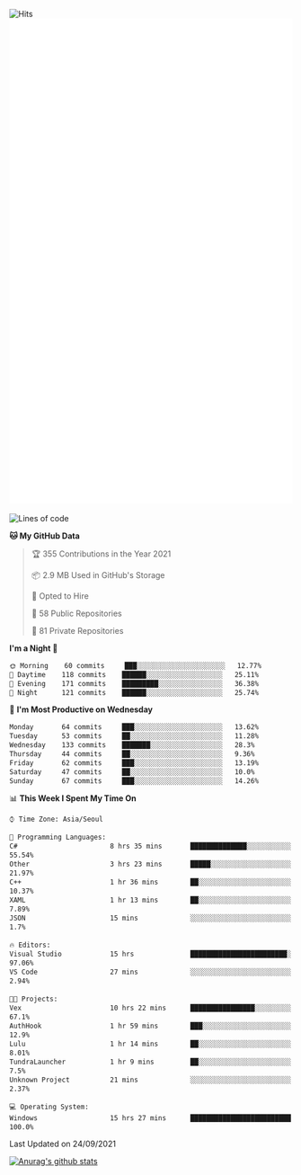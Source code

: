 ![Hits](https://hits.seeyoufarm.com/api/count/incr/badge.svg?url=https%3A%2F%2Fgithub.com%2Fkokose1234&count_bg=%2379C83D&title_bg=%23555555&icon=apple.svg&icon_color=%23E7E7E7&title=hits&edge_flat=false)
<br/>
![Metrics](https://github.com/kokose1234/kokose1234/blob/main/github-metrics.svg)

<!--START_SECTION:waka-->
![Lines of code](https://img.shields.io/badge/From%20Hello%20World%20I%27ve%20Written-12.4%20million%20lines%20of%20code-blue)

**🐱 My GitHub Data** 

> 🏆 355 Contributions in the Year 2021
 > 
> 📦 2.9 MB Used in GitHub's Storage 
 > 
> 💼 Opted to Hire
 > 
> 📜 58 Public Repositories 
 > 
> 🔑 81 Private Repositories  
 > 
**I'm a Night 🦉** 

```text
🌞 Morning    60 commits     ███░░░░░░░░░░░░░░░░░░░░░░   12.77% 
🌆 Daytime    118 commits    ██████░░░░░░░░░░░░░░░░░░░   25.11% 
🌃 Evening    171 commits    █████████░░░░░░░░░░░░░░░░   36.38% 
🌙 Night      121 commits    ██████░░░░░░░░░░░░░░░░░░░   25.74%

```
📅 **I'm Most Productive on Wednesday** 

```text
Monday       64 commits     ███░░░░░░░░░░░░░░░░░░░░░░   13.62% 
Tuesday      53 commits     ██░░░░░░░░░░░░░░░░░░░░░░░   11.28% 
Wednesday    133 commits    ███████░░░░░░░░░░░░░░░░░░   28.3% 
Thursday     44 commits     ██░░░░░░░░░░░░░░░░░░░░░░░   9.36% 
Friday       62 commits     ███░░░░░░░░░░░░░░░░░░░░░░   13.19% 
Saturday     47 commits     ██░░░░░░░░░░░░░░░░░░░░░░░   10.0% 
Sunday       67 commits     ███░░░░░░░░░░░░░░░░░░░░░░   14.26%

```


📊 **This Week I Spent My Time On** 

```text
⌚︎ Time Zone: Asia/Seoul

💬 Programming Languages: 
C#                       8 hrs 35 mins       ██████████████░░░░░░░░░░░   55.54% 
Other                    3 hrs 23 mins       █████░░░░░░░░░░░░░░░░░░░░   21.97% 
C++                      1 hr 36 mins        ██░░░░░░░░░░░░░░░░░░░░░░░   10.37% 
XAML                     1 hr 13 mins        ██░░░░░░░░░░░░░░░░░░░░░░░   7.89% 
JSON                     15 mins             ░░░░░░░░░░░░░░░░░░░░░░░░░   1.7%

🔥 Editors: 
Visual Studio            15 hrs              ████████████████████████░   97.06% 
VS Code                  27 mins             ░░░░░░░░░░░░░░░░░░░░░░░░░   2.94%

🐱‍💻 Projects: 
Vex                      10 hrs 22 mins      ████████████████░░░░░░░░░   67.1% 
AuthHook                 1 hr 59 mins        ███░░░░░░░░░░░░░░░░░░░░░░   12.9% 
Lulu                     1 hr 14 mins        ██░░░░░░░░░░░░░░░░░░░░░░░   8.01% 
TundraLauncher           1 hr 9 mins         ██░░░░░░░░░░░░░░░░░░░░░░░   7.5% 
Unknown Project          21 mins             ░░░░░░░░░░░░░░░░░░░░░░░░░   2.37%

💻 Operating System: 
Windows                  15 hrs 27 mins      █████████████████████████   100.0%

```


 Last Updated on 24/09/2021
<!--END_SECTION:waka-->

[![Anurag's github stats](https://github-readme-stats.vercel.app/api?username=kokose1234&theme=dracula)](https://github.com/anuraghazra/github-readme-stats)



	
